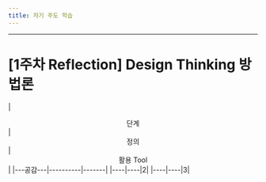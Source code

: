 ```yaml
---
title: 자기 주도 학습
---
```


---
# [1주차 Reflection] Design Thinking 방법론



|<center>단계</center>|<center>정의</center>|<center>활용 Tool</center>|
|---공감---|----------|-------|
|----|----|2|
|----|----|3|
